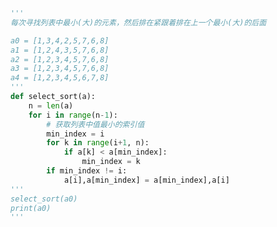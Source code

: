 
<BlogInfo id="881" title="3.选择排序法" author="白日梦想猿" pv=0 read_times=0 pre_cost_time=0分23秒 category="算法" tag_list="['算法']" create_time="2020.05.21 16:41:38" update_time="2020.05.21 18:50:54" />

```python
'''
每次寻找列表中最小(大)的元素，然后排在紧跟着排在上一个最小(大)的后面

a0 = [1,3,4,2,5,7,6,8]
a1 = [1,2,4,3,5,7,6,8]
a2 = [1,2,3,4,5,7,6,8]
a3 = [1,2,3,4,5,7,6,8]
a4 = [1,2,3,4,5,6,7,8]
'''
def select_sort(a):
    n = len(a)
    for i in range(n-1):
        # 获取列表中值最小的索引值
        min_index = i
        for k in range(i+1, n):
            if a[k] < a[min_index]:
                min_index = k
        if min_index != i:
            a[i],a[min_index] = a[min_index],a[i]
'''
select_sort(a0)
print(a0)
'''
```
